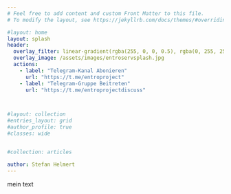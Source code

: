 ```yaml
---
# Feel free to add content and custom Front Matter to this file.
# To modify the layout, see https://jekyllrb.com/docs/themes/#overriding-theme-defaults

#layout: home
layout: splash
header:
  overlay_filter: linear-gradient(rgba(255, 0, 0, 0.5), rgba(0, 255, 255, 0.5))
  overlay_image: /assets/images/entroservsplash.jpg 
  actions:
    - label: "Telegram-Kanal Abonieren"
      url: "https://t.me/entroproject"
    - label: "Telegram-Gruppe Beitreten"
      url: "https://t.me/entroprojectdiscuss"



#layout: collection
#entries_layout: grid
#author_profile: true
#classes: wide


#collection: articles

author: Stefan Helmert
---
```


mein text



